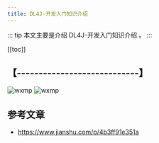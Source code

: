 ```yaml
---
title: DL4J-开发入门知识介绍
---
```


::: tip
本文主要是介绍 DL4J-开发入门知识介绍 。
:::

[[toc]]

## 【----------------------------】
<img class= "zoom-custom-imgs" :src="$withBase('/assets/img/bigdata/intro/intro-1.png')" alt="wxmp">
<img class= "zoom-custom-imgs" :src="$withBase('/assets/img/bigdata/techintro/intro-1.png')" alt="wxmp">


## 参考文章
* https://www.jianshu.com/p/4b3ff91e351a